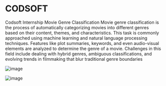 # CODSOFT
Codsoft Internship Movie Genre Classification
Movie genre classification is the process of automatically categorizing movies into different genres based on their content, themes, and characteristics. This task is commonly approached using machine learning and natural language processing techniques. Features like plot summaries, keywords, and even audio-visual elements are analyzed to determine the genre of a movie. Challenges in this field include dealing with hybrid genres, ambiguous classifications, and evolving trends in filmmaking that blur traditional genre boundaries

![image](https://github.com/sairambijivemula/CODSOFT/assets/129952613/17097140-2243-4bb0-a061-bf08bb6f77e1)

![image](https://github.com/sairambijivemula/CODSOFT/assets/129952613/aa2e7e29-e932-42a8-9421-036ab10e6272)



